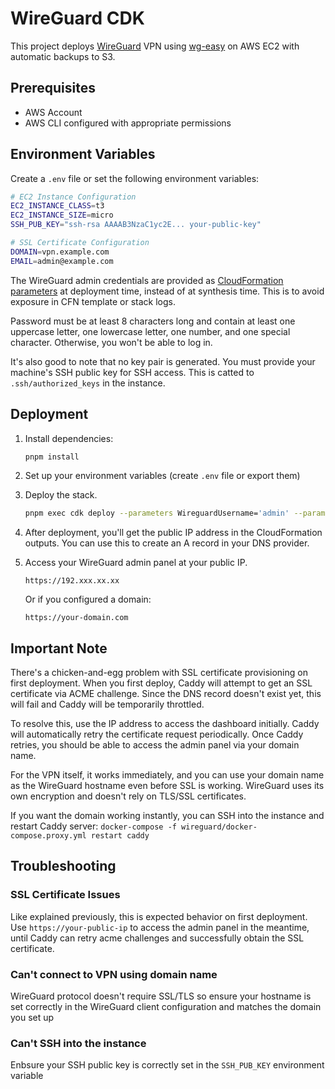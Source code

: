 # WireGuard CDK

This project deploys [WireGuard](https://www.wireguard.com/) VPN using [wg-easy](https://github.com/wg-easy/wg-easy) on AWS EC2 with automatic backups to S3.

## Prerequisites

- AWS Account
- AWS CLI configured with appropriate permissions

## Environment Variables

Create a `.env` file or set the following environment variables:

```bash
# EC2 Instance Configuration
EC2_INSTANCE_CLASS=t3
EC2_INSTANCE_SIZE=micro
SSH_PUB_KEY="ssh-rsa AAAAB3NzaC1yc2E... your-public-key"

# SSL Certificate Configuration
DOMAIN=vpn.example.com
EMAIL=admin@example.com
```

The WireGuard admin credentials are provided as [CloudFormation parameters](https://docs.aws.amazon.com/cdk/v2/guide/parameters.html) at deployment time, instead of at synthesis time. This is to avoid exposure in CFN template or stack logs.

Password must be at least 8 characters long and contain at least one uppercase letter, one lowercase letter, one number, and one special character. Otherwise, you won't be able to log in.

It's also good to note that no key pair is generated. You must provide your machine's SSH public key for SSH access. This is catted to `.ssh/authorized_keys` in the instance.

## Deployment

1. Install dependencies:

   ```bash
   pnpm install
   ```

2. Set up your environment variables (create `.env` file or export them)

3. Deploy the stack.

   ```bash
   pnpm exec cdk deploy --parameters WireguardUsername='admin' --parameters WireguardPassword='MySecurePassword123$'
   ```

4. After deployment, you'll get the public IP address in the CloudFormation outputs. You can use this to create an A record in your DNS provider.

5. Access your WireGuard admin panel at your public IP.

   ```
   https://192.xxx.xx.xx
   ```

   Or if you configured a domain:

   ```
   https://your-domain.com
   ```

## Important Note

There's a chicken-and-egg problem with SSL certificate provisioning on first deployment. When you first deploy, Caddy will attempt to get an SSL certificate via ACME challenge. Since the DNS record doesn't exist yet, this will fail and Caddy will be temporarily throttled.

To resolve this, use the IP address to access the dashboard initially. Caddy will automatically retry the certificate request periodically. Once Caddy retries, you should be able to access the admin panel via your domain name.

For the VPN itself, it works immediately, and you can use your domain name as the WireGuard hostname even before SSL is working. WireGuard uses its own encryption and doesn't rely on TLS/SSL certificates.

If you want the domain working instantly, you can SSH into the instance and restart Caddy server: `docker-compose -f wireguard/docker-compose.proxy.yml restart caddy`

## Troubleshooting

### SSL Certificate Issues

Like explained previously, this is expected behavior on first deployment. Use `https://your-public-ip` to access the admin panel in the meantime, until Caddy can retry acme challenges and successfully obtain the SSL certificate.

### Can't connect to VPN using domain name

WireGuard protocol doesn't require SSL/TLS so ensure your hostname is set correctly in the WireGuard client configuration and matches the domain you set up

### Can't SSH into the instance

Enbsure your SSH public key is correctly set in the `SSH_PUB_KEY` environment variable
